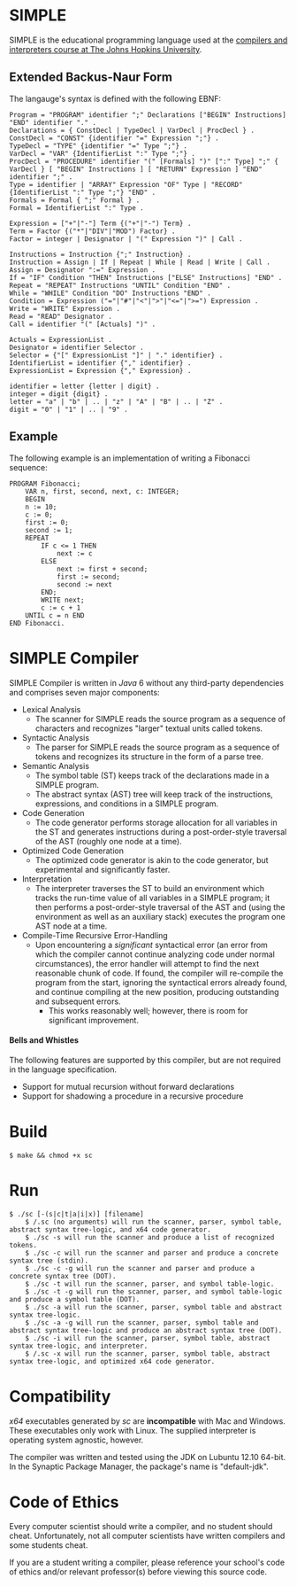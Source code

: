 # SIMPLE
SIMPLE is the educational programming language used at the [compilers and interpreters course at The Johns Hopkins University](http://gaming.jhu.edu/~phf/2013/spring/cs328/).

## Extended Backus-Naur Form
The langauge's syntax is defined with the following EBNF:

	Program = "PROGRAM" identifier ";" Declarations ["BEGIN" Instructions] "END" identifier "." .
	Declarations = { ConstDecl | TypeDecl | VarDecl | ProcDecl } .
	ConstDecl = "CONST" {identifier "=" Expression ";"} .
	TypeDecl = "TYPE" {identifier "=" Type ";"} .
	VarDecl = "VAR" {IdentifierList ":" Type ";"} .
	ProcDecl = "PROCEDURE" identifier "(" [Formals] ")" [":" Type] ";" { VarDecl } [ "BEGIN" Instructions ] [ "RETURN" Expression ] "END" identifier ";" .
	Type = identifier | "ARRAY" Expression "OF" Type | "RECORD" {IdentifierList ":" Type ";"} "END" .
	Formals = Formal { ";" Formal } .
	Formal = IdentifierList ":" Type .

	Expression = ["+"|"-"] Term {("+"|"-") Term} .
	Term = Factor {("*"|"DIV"|"MOD") Factor} .
	Factor = integer | Designator | "(" Expression ")" | Call .

	Instructions = Instruction {";" Instruction} .
	Instruction = Assign | If | Repeat | While | Read | Write | Call .
	Assign = Designator ":=" Expression .
	If = "IF" Condition "THEN" Instructions ["ELSE" Instructions] "END" .
	Repeat = "REPEAT" Instructions "UNTIL" Condition "END" .
	While = "WHILE" Condition "DO" Instructions "END" .
	Condition = Expression ("="|"#"|"<"|">"|"<="|">=") Expression .
	Write = "WRITE" Expression .
	Read = "READ" Designator .
	Call = identifier "(" [Actuals] ")" .

	Actuals = ExpressionList .
	Designator = identifier Selector .
	Selector = {"[" ExpressionList "]" | "." identifier} .
	IdentifierList = identifier {"," identifier} .
	ExpressionList = Expression {"," Expression} .

	identifier = letter {letter | digit} .
	integer = digit {digit} .
	letter = "a" | "b" | .. | "z" | "A" | "B" | .. | "Z" .
	digit = "0" | "1" | .. | "9" .

## Example

The following example is an implementation of writing a Fibonacci sequence:

	PROGRAM Fibonacci;
		VAR n, first, second, next, c: INTEGER;
		BEGIN 
  		n := 10;
  		c := 0;
  		first := 0;
  		second := 1;
  		REPEAT
    		IF c <= 1 THEN
      			next := c
    		ELSE
      			next := first + second;
      			first := second;
      			second := next
    		END;
    		WRITE next;
    		c := c + 1
  		UNTIL c = n END
	END Fibonacci.


# SIMPLE Compiler
SIMPLE Compiler is written in *Java* 6 without any third-party dependencies and comprises seven major components:

* Lexical Analysis
	* The scanner for SIMPLE reads the source program as a sequence of characters and recognizes "larger" textual units called tokens.
* Syntactic Analysis
	* The parser for SIMPLE reads the source program as a sequence of tokens and recognizes its structure in the form of a parse tree.
* Semantic Analysis
	* The symbol table (ST) keeps track of the declarations made in a SIMPLE program.
	* The abstract syntax (AST) tree will keep track of the instructions, expressions, and conditions in a SIMPLE program. 
* Code Generation
	* The code generator performs storage allocation for all variables in the ST and generates instructions during a post-order-style traversal of the AST (roughly one node at a time).
* Optimized Code Generation
	* The optimized code generator is akin to the code generator, but experimental and significantly faster.
* Interpretation
	* The interpreter traverses the ST to build an environment which tracks the run-time value of all variables in a SIMPLE program; it then performs a post-order-style traversal of the AST and (using the environment as well as an auxiliary stack) executes the program one AST node at a time.
* Compile-Time Recursive Error-Handling
	* Upon encountering a *significant* syntactical error (an error from which the compiler cannot continue analyzing code under normal circumstances), the error handler will attempt to find the next reasonable chunk of code. If found, the compiler will re-compile the program from the start, ignoring the syntactical errors already found, and continue compiling at the new position, producing outstanding and subsequent errors.
		* This works reasonably well; however, there is room for significant improvement.

#### Bells and Whistles

The following features are supported by this compiler, but are not required in the language specification.

* Support for mutual recursion without forward declarations
* Support for shadowing a procedure in a recursive procedure

# Build
	$ make && chmod +x sc
# Run
	$ ./sc [-(s|c|t|a|i|x)] [filename]
		$ /.sc (no arguments) will run the scanner, parser, symbol table, abstract syntax tree-logic, and x64 code generator.
		$ ./sc -s will run the scanner and produce a list of recognized tokens.
		$ ./sc -c will run the scanner and parser and produce a concrete syntax tree (stdin).
		$ ./sc -c -g will run the scanner and parser and produce a concrete syntax tree (DOT).
		$ ./sc -t will run the scanner, parser, and symbol table-logic.
		$ ./sc -t -g will run the scanner, parser, and symbol table-logic and produce a symbol table (DOT).
		$ ./sc -a will run the scanner, parser, symbol table and abstract syntax tree-logic.
	 	$ ./sc -a -g will run the scanner, parser, symbol table and abstract syntax tree-logic and produce an abstract syntax tree (DOT).
		$ ./sc -i will run the scanner, parser, symbol table, abstract syntax tree-logic, and interpreter.
		$ /.sc -x will run the scanner, parser, symbol table, abstract syntax tree-logic, and optimized x64 code generator.

# Compatibility
*x64* executables generated by *sc* are **incompatible** with Mac and Windows.  These executables only work with Linux.  The supplied interpreter is operating system agnostic, however.

The compiler was written and tested using the JDK on Lubuntu 12.10 64-bit.  In the Synaptic Package Manager, the package's name is "default-jdk".

# Code of Ethics
Every computer scientist should write a compiler, and no student should cheat.  Unfortunately, not all computer scientists have written compilers and some students cheat. 

If you are a student writing a compiler, please reference your school's code of ethics and/or relevant professor(s) before viewing this source code.
